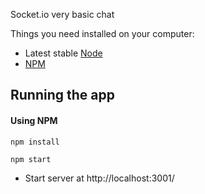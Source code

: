 Socket.io very basic chat

Things you need installed on your computer:
- Latest stable [Node](https://nodejs.org/en/)
- [NPM](https://www.npmjs.com/get-npm)
## Running the app

#### Using NPM
```
npm install

npm start
```

- Start server at http://localhost:3001/
